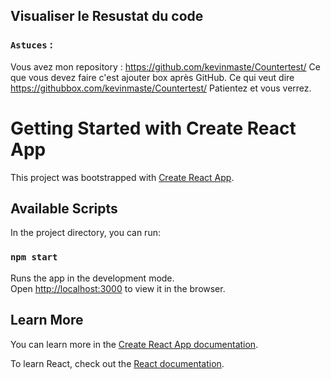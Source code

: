 
## Visualiser le Resustat du code

### `Astuces` :
Vous avez mon repository : https://github.com/kevinmaste/Countertest/
Ce que vous devez faire c'est ajouter box après GitHub.
Ce qui veut dire https://githubbox.com/kevinmaste/Countertest/
Patientez et vous verrez.

# Getting Started with Create React App

This project was bootstrapped with [Create React App](https://github.com/facebook/create-react-app).

## Available Scripts

In the project directory, you can run:

### `npm start`

Runs the app in the development mode.\
Open [http://localhost:3000](http://localhost:3000) to view it in the browser.

## Learn More

You can learn more in the [Create React App documentation](https://facebook.github.io/create-react-app/docs/getting-started).

To learn React, check out the [React documentation](https://reactjs.org/).

